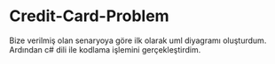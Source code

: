 # Credit-Card-Problem
Bize verilmiş olan senaryoya göre ilk olarak uml diyagramı oluşturdum. Ardından c# dili ile kodlama işlemini gerçekleştirdim.


